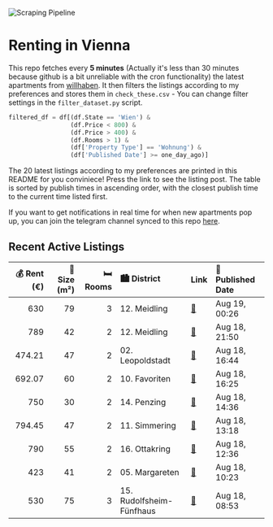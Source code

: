 ![Scraping Pipeline](https://github.com/AthomsG/renting-in-vienna/actions/workflows/run_pipeline.yml/badge.svg)


# Renting in Vienna

This repo fetches every **5 minutes** (Actually it's less than 30 minutes because github is a bit unreliable with the cron functionality) the latest apartments from [willhaben](https://www.willhaben.at/).
It then filters the listings according to my preferences and stores them in `check_these.csv` - You can change filter settings in the `filter_dataset.py` script.

```python
filtered_df = df[(df.State == 'Wien') & 
                 (df.Price < 800) &
                 (df.Price > 400) &
                 (df.Rooms > 1) &
                 (df['Property Type'] == 'Wohnung') &
                 (df['Published Date'] >= one_day_ago)]
```

The 20 latest listings according to my preferences are printed in this README for you conviniece! Press the link to see the listing post.
The table is sorted by publish times in ascending order, with the closest publish time to the current time listed first.

If you want to get notifications in real time for when new apartments pop up, you can join the telegram channel synced to this repo [here](https://t.me/+1HPAYOf5BSsyNTlk).

## Recent Active Listings

|   💰 Rent (€) |   📏 Size (m²) |   🛏️ Rooms | 🏙️ District              | Link                                                                                                                                                                                              | 📅 Published Date   |
|-------------:|--------------:|-----------:|:-------------------------|:--------------------------------------------------------------------------------------------------------------------------------------------------------------------------------------------------|:-------------------|
|       630    |            79 |          3 | 12. Meidling             | [🔗](https://www.willhaben.at/iad/immobilien/d/mietwohnungen/wien/wien-1120-meidling/3-zimmer-gemeindewohnung-direktvergabe-1540603589/)                                                           | Aug 19, 00:26      |
|       789    |            42 |          2 | 12. Meidling             | [🔗](https://www.willhaben.at/iad/immobilien/d/mietwohnungen/wien/wien-1120-meidling/top-renoviert%21-1702930463/)                                                                                 | Aug 18, 21:50      |
|       474.21 |            47 |          2 | 02. Leopoldstadt         | [🔗](https://www.willhaben.at/iad/immobilien/d/mietwohnungen/wien/wien-1020-leopoldstadt/gemeindewohnung-n%C3%A4he-augarten-1893247661/)                                                           | Aug 18, 16:44      |
|       692.07 |            60 |          2 | 10. Favoriten            | [🔗](https://www.willhaben.at/iad/immobilien/d/mietwohnungen/wien/wien-1100-favoriten/n%C3%A4he-u1-station-keplerplatz---2-zimmer-mit-separater-k%C3%BCche---beim-wiener-hauptbahnhof-2000104982/) | Aug 18, 16:25      |
|       750    |            30 |          2 | 14. Penzing              | [🔗](https://www.willhaben.at/iad/immobilien/d/mietwohnungen/wien/wien-1140-penzing/%2Asmarte-2-zimmer-kleinwohnung%2A---neubau-in-sch%C3%B6nbrunn-n%C3%A4he-2064187743/)                          | Aug 18, 14:36      |
|       794.45 |            47 |          2 | 11. Simmering            | [🔗](https://www.willhaben.at/iad/immobilien/d/mietwohnungen/wien/wien-1110-simmering/%2Aab-01.11%2A-2-zimmer-wohntraum-mit-eigenem-garten%21-815028640/)                                          | Aug 18, 13:18      |
|       790    |            55 |          2 | 16. Ottakring            | [🔗](https://www.willhaben.at/iad/immobilien/d/mietwohnungen/wien/wien-1160-ottakring/p%C3%A4rchen-hit-1422780178/)                                                                                | Aug 18, 12:36      |
|       423    |            41 |          2 | 05. Margareten           | [🔗](https://www.willhaben.at/iad/immobilien/d/mietwohnungen/wien/wien-1050-margareten/1050-wien-gassergasse-41/-stg.-4/-top-23-1287435093/)                                                       | Aug 18, 10:23      |
|       530    |            75 |          3 | 15. Rudolfsheim-Fünfhaus | [🔗](https://www.willhaben.at/iad/immobilien/d/mietwohnungen/wien/wien-1150-rudolfsheim-f%C3%BCnfhaus/wohnung-3-zimmer-853400069/)                                                                 | Aug 18, 08:53      |
